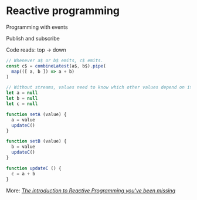 # Reactive programming

Programming with events

Publish and subscribe

Code reads: top → down

```js
// Whenever a$ or b$ emits, c$ emits.
const c$ = combineLatest(a$, b$).pipe(
  map(([ a, b ]) => a + b)
)
```

```js
// Without streams, values need to know which other values depend on it.
let a = null
let b = null
let c = null

function setA (value) {
  a = value
  updateC()
}

function setB (value) {
  b = value
  updateC()
}

function updateC () {
  c = a + b
}
```

More: [*The introduction to Reactive Programming you've been missing*](https://gist.github.com/staltz/868e7e9bc2a7b8c1f754)
